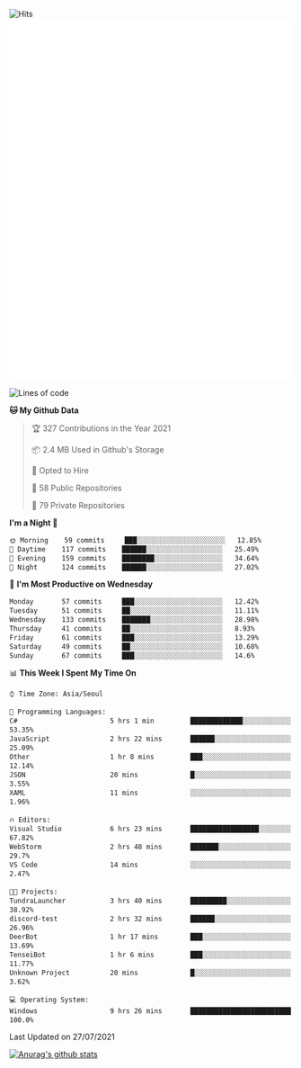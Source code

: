 ![Hits](https://hits.seeyoufarm.com/api/count/incr/badge.svg?url=https%3A%2F%2Fgithub.com%2Fkokose1234&count_bg=%2379C83D&title_bg=%23555555&icon=apple.svg&icon_color=%23E7E7E7&title=hits&edge_flat=false)
<br/>
![Metrics](https://github.com/kokose1234/kokose1234/blob/main/github-metrics.svg)

<!--START_SECTION:waka-->
![Lines of code](https://img.shields.io/badge/From%20Hello%20World%20I%27ve%20Written-12.6%20million%20lines%20of%20code-blue)

**🐱 My Github Data** 

> 🏆 327 Contributions in the Year 2021
 > 
> 📦 2.4 MB Used in Github's Storage 
 > 
> 💼 Opted to Hire
 > 
> 📜 58 Public Repositories 
 > 
> 🔑 79 Private Repositories  
 > 
**I'm a Night 🦉** 

```text
🌞 Morning    59 commits     ███░░░░░░░░░░░░░░░░░░░░░░   12.85% 
🌆 Daytime    117 commits    ██████░░░░░░░░░░░░░░░░░░░   25.49% 
🌃 Evening    159 commits    ████████░░░░░░░░░░░░░░░░░   34.64% 
🌙 Night      124 commits    ██████░░░░░░░░░░░░░░░░░░░   27.02%

```
📅 **I'm Most Productive on Wednesday** 

```text
Monday       57 commits     ███░░░░░░░░░░░░░░░░░░░░░░   12.42% 
Tuesday      51 commits     ██░░░░░░░░░░░░░░░░░░░░░░░   11.11% 
Wednesday    133 commits    ███████░░░░░░░░░░░░░░░░░░   28.98% 
Thursday     41 commits     ██░░░░░░░░░░░░░░░░░░░░░░░   8.93% 
Friday       61 commits     ███░░░░░░░░░░░░░░░░░░░░░░   13.29% 
Saturday     49 commits     ██░░░░░░░░░░░░░░░░░░░░░░░   10.68% 
Sunday       67 commits     ███░░░░░░░░░░░░░░░░░░░░░░   14.6%

```


📊 **This Week I Spent My Time On** 

```text
⌚︎ Time Zone: Asia/Seoul

💬 Programming Languages: 
C#                       5 hrs 1 min         █████████████░░░░░░░░░░░░   53.35% 
JavaScript               2 hrs 22 mins       ██████░░░░░░░░░░░░░░░░░░░   25.09% 
Other                    1 hr 8 mins         ███░░░░░░░░░░░░░░░░░░░░░░   12.14% 
JSON                     20 mins             █░░░░░░░░░░░░░░░░░░░░░░░░   3.55% 
XAML                     11 mins             ░░░░░░░░░░░░░░░░░░░░░░░░░   1.96%

🔥 Editors: 
Visual Studio            6 hrs 23 mins       █████████████████░░░░░░░░   67.82% 
WebStorm                 2 hrs 48 mins       ███████░░░░░░░░░░░░░░░░░░   29.7% 
VS Code                  14 mins             ░░░░░░░░░░░░░░░░░░░░░░░░░   2.47%

🐱‍💻 Projects: 
TundraLauncher           3 hrs 40 mins       █████████░░░░░░░░░░░░░░░░   38.92% 
discord-test             2 hrs 32 mins       ██████░░░░░░░░░░░░░░░░░░░   26.96% 
DeerBot                  1 hr 17 mins        ███░░░░░░░░░░░░░░░░░░░░░░   13.69% 
TenseiBot                1 hr 6 mins         ███░░░░░░░░░░░░░░░░░░░░░░   11.77% 
Unknown Project          20 mins             █░░░░░░░░░░░░░░░░░░░░░░░░   3.62%

💻 Operating System: 
Windows                  9 hrs 26 mins       █████████████████████████   100.0%

```


 Last Updated on 27/07/2021
<!--END_SECTION:waka-->

[![Anurag's github stats](https://github-readme-stats.vercel.app/api?username=kokose1234&theme=dracula)](https://github.com/anuraghazra/github-readme-stats)



	
